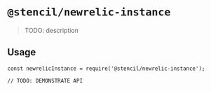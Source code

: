 # `@stencil/newrelic-instance`

> TODO: description

## Usage

```
const newrelicInstance = require('@stencil/newrelic-instance');

// TODO: DEMONSTRATE API
```
